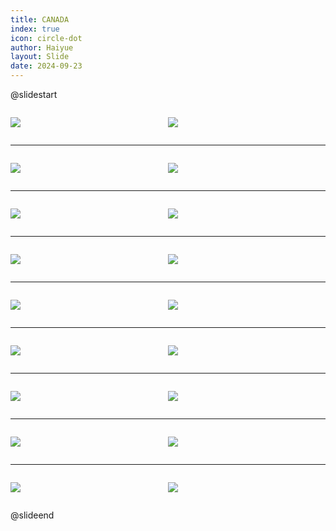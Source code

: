 ```yaml
---
title: CANADA
index: true
icon: circle-dot
author: Haiyue
layout: Slide
date: 2024-09-23
---
```

 
@slidestart

<div style="display:flex">
<div style="flex:1">

![](/reading/english/Level-S/CANADA/001.webp)
</div>
<div style="flex:1">

![](/reading/english/Level-S/CANADA/002.webp)
</div>
</div>

---

<div style="display:flex">
<div style="flex:1">

![](/reading/english/Level-S/CANADA/003.webp)
</div>
<div style="flex:1">

![](/reading/english/Level-S/CANADA/004.webp)
</div>
</div>

---

<div style="display:flex">
<div style="flex:1">

![](/reading/english/Level-S/CANADA/005.webp)
</div>
<div style="flex:1">

![](/reading/english/Level-S/CANADA/006.webp)
</div>
</div>

---

<div style="display:flex">
<div style="flex:1">

![](/reading/english/Level-S/CANADA/007.webp)
</div>
<div style="flex:1">

![](/reading/english/Level-S/CANADA/008.webp)
</div>
</div>

---

<div style="display:flex">
<div style="flex:1">

![](/reading/english/Level-S/CANADA/009.webp)
</div>
<div style="flex:1">

![](/reading/english/Level-S/CANADA/010.webp)
</div>
</div>

---

<div style="display:flex">
<div style="flex:1">

![](/reading/english/Level-S/CANADA/011.webp)
</div>
<div style="flex:1">

![](/reading/english/Level-S/CANADA/012.webp)
</div>
</div>

---

<div style="display:flex">
<div style="flex:1">

![](/reading/english/Level-S/CANADA/013.webp)
</div>
<div style="flex:1">

![](/reading/english/Level-S/CANADA/014.webp)
</div>
</div>

---

<div style="display:flex">
<div style="flex:1">

![](/reading/english/Level-S/CANADA/015.webp)
</div>
<div style="flex:1">

![](/reading/english/Level-S/CANADA/016.webp)
</div>
</div>

---

<div style="display:flex">
<div style="flex:1">

![](/reading/english/Level-S/CANADA/017.webp)
</div>
<div style="flex:1">

![](/reading/english/Level-S/CANADA/018.webp)
</div>
</div>

@slideend